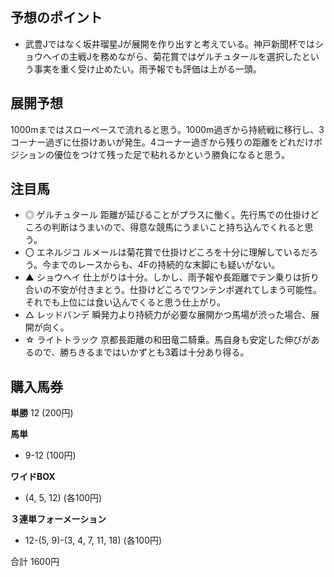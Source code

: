 ## 予想のポイント
- 武豊Jではなく坂井瑠星Jが展開を作り出すと考えている。神戸新聞杯ではショウヘイの主戦Jを務めながら、菊花賞ではゲルチュタールを選択したという事実を重く受け止めたい。雨予報でも評価は上がる一頭。

## 展開予想
1000mまではスローペースで流れると思う。1000m過ぎから持続戦に移行し、3コーナー過ぎに仕掛けあいが発生。4コーナー過ぎから残りの距離をどれだけポジションの優位をつけて残った足で粘れるかという勝負になると思う。

## 注目馬
- ◎ ゲルチュタール
距離が延びることがプラスに働く。先行馬での仕掛けどころの判断はうまいので、得意な競馬にうまいこと持ち込んでくれると思う。
- 〇 エネルジコ
ルメールは菊花賞で仕掛けどころを十分に理解しているだろう。今までのレースからも、4Fの持続的な末脚にも疑いがない。
- ▲ ショウヘイ
仕上がりは十分。しかし、雨予報や長距離でテン乗りは折り合いの不安が付きまとう。仕掛けどころでワンテンポ遅れてしまう可能性。それでも上位には食い込んでくると思う仕上がり。
- △ レッドバンデ
瞬発力より持続力が必要な展開かつ馬場が渋った場合、展開が向く。
- ☆ ライトトラック
京都長距離の和田竜二騎乗。馬自身も安定した伸びがあるので、勝ちきるまではいかずとも3着は十分あり得る。

## 購入馬券
**単勝** 
12 (200円)

**馬単**
- 9-12 (100円)

**ワイドBOX**
- (4, 5, 12) (各100円)

**３連単フォーメーション**
- 12-(5, 9)-(3, 4, 7, 11, 18) (各100円)

合計 1600円